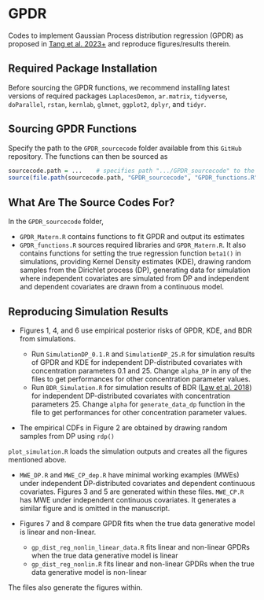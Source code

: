 # GPDR
Codes to implement Gaussian Process distribution regression (GPDR) as proposed in [Tang et al. 2023+](https://arxiv.org/abs/2303.06434) and reproduce figures/results therein.

## Required Package Installation

Before sourcing the GPDR functions, we recommend installing latest versions of required packages `LaplacesDemon`, `ar.matrix`, `tidyverse`, `doParallel`, `rstan`, `kernlab`, `glmnet`, `ggplot2`, `dplyr`, and `tidyr`.

## Sourcing GPDR Functions

Specify the path to the `GPDR_sourcecode` folder available from this `GitHub` repository. The functions can then be sourced as

``` r
sourcecode.path = ...    # specifies path ".../GPDR_sourcecode" to the GPDR_sourcecode folder
source(file.path(sourcecode.path, "GPDR_sourcecode", "GPDR_functions.R"))    # sources ".../GPDR_sourcecode/GPDR_functions.R"
```

## What Are The Source Codes For?

In the `GPDR_sourcecode` folder,
* `GPDR_Matern.R` contains functions to fit GPDR and output its estimates
* `GPDR_functions.R` sources required libraries and `GPDR_Matern.R`. It also contains functions for setting the true regression function `beta1()` in simulations, providing Kernel Density estimates (KDE), drawing random samples from the Dirichlet process (DP), generating data for simulation where independent covariates are simulated from DP and independent and dependent covariates are drawn from a continuous model.

## Reproducing Simulation Results

* Figures 1, 4, and 6 use empirical posterior risks of GPDR, KDE, and BDR from simulations.

  * Run `SimulationDP_0.1.R` and `SimulationDP_25.R` for simulation results of GPDR and KDE for independent DP-distributed covariates with concentration parameters 0.1 and 25. Change `alpha_DP` in any of the files to get performances for other concentration parameter values.
  * Run `BDR_Simulation.R` for simulation results of BDR ([Law et al. 2018](https://proceedings.mlr.press/v84/law18a/law18a.pdf)) for independent DP-distributed covariates with concentration parameters 25. Change `alpha` for `generate_data_dp` function in the file to get performances for other concentration parameter values.

* The empirical CDFs in Figure 2 are obtained by drawing random samples from DP using `rdp()`

`plot_simulation.R` loads the simulation outputs and creates all the figures mentioned above.

* `MWE_DP.R` and `MWE_CP_dep.R` have minimal working examples (MWEs) under independent DP-distributed covariates and dependent continuous covariates. Figures 3 and 5 are generated within these files. `MWE_CP.R` has MWE under independent continuous covariates. It generates a similar figure and is omitted in the manuscript.

* Figures 7 and 8 compare GPDR fits when the true data generative model is linear and non-linear.

  * `gp_dist_reg_nonlin_linear_data.R` fits linear and non-linear GPDRs when the true data generative model is linear
  * `gp_dist_reg_nonlin.R` fits linear and non-linear GPDRs when the true data generative model is non-linear

The files also generate the figures within.
